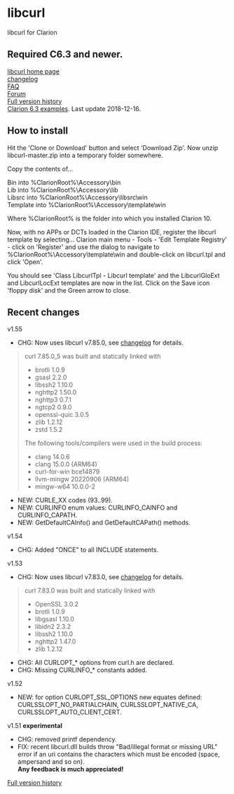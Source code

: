 # libcurl
libcurl for Clarion

## Required C6.3 and newer.

[libcurl home page](https://curl.haxx.se/libcurl/)  
[changelog](https://curl.haxx.se/changes.html)  
[FAQ](https://github.com/mikeduglas/libcurl/tree/master/doc/faq.md)  
[Forum](https://clarionhub.com/t/libcurl-faq-https-github-com-mikeduglas-libcurl/1965)  
[Full version history](https://github.com/mikeduglas/libcurl/blob/master/history/changes.md)  
[Clarion 6.3 examples](https://github.com/mikeduglas/libcurl/tree/master/examples/C6.3%20apps). Last update 2018-12-16.  


## How to install
Hit the 'Clone or Download' button and select 'Download Zip'.
Now unzip libcurl-master.zip into a temporary folder somewhere.

Copy the contents of...

Bin into %ClarionRoot%\Accessory\bin  
Lib into %ClarionRoot%\Accessory\lib  
Libsrc into %ClarionRoot%\Accessory\libsrc\win  
Template into %ClarionRoot%\Accessory\template\win  

Where %ClarionRoot% is the folder into which you installed Clarion 10.

Now, with no APPs or DCTs loaded in the Clarion IDE, register the libcurl template by selecting...
Clarion main menu - Tools - 'Edit Template Registry' - click on 'Register' and use the dialog to navigate to %ClarionRoot%\Accessory\template\win and double-click on libcurl.tpl and click 'Open'.

You should see 'Class LibcurlTpl - Libcurl template' and the LibcurlGloExt and LibcurlLocExt templates are now in the list.
Click on the Save icon 'floppy disk' and the Green arrow to close.


## Recent changes
v1.55
- CHG: Now uses libcurl v7.85.0, see [changelog](https://curl.haxx.se/changes.html) for details.
> curl 7.85.0_5 was built and statically linked with
> 
> * brotli 1.0.9
> * gsasl 2.2.0
> * libssh2 1.10.0
> * nghttp2 1.50.0
> * nghttp3 0.7.1
> * ngtcp2 0.9.0
> * openssl-quic 3.0.5
> * zlib 1.2.12
> * zstd 1.5.2
> 
> The following tools/compilers were used in the build process:
> * clang 14.0.6
> * clang 15.0.0 (ARM64)
> * curl-for-win bce14879
> * llvm-mingw 20220906 (ARM64)
> * mingw-w64 10.0.0-2

- NEW: CURLE_XX codes (93..99).
- NEW: CURLINFO enum values: CURLINFO_CAINFO and CURLINFO_CAPATH.
- NEW: GetDefaultCAInfo() and GetDefaultCAPath() methods.

v1.54
- CHG: Added "ONCE" to all INCLUDE statements.

v1.53
- CHG: Now uses libcurl v7.83.0, see [changelog](https://curl.haxx.se/changes.html) for details.
> curl 7.83.0 was built and statically linked with
> 
> * OpenSSL 3.0.2
> * brotli 1.0.9
> * libgsasl 1.10.0
> * libidn2 2.3.2
> * libssh2 1.10.0
> * nghttp2 1.47.0
> * zlib 1.2.12
- CHG: All CURLOPT_* options from curl.h are declared.
- CHG: Missing CURLINFO_* constants added.

v1.52
- NEW: for option CURLOPT_SSL_OPTIONS new equates defined: CURLSSLOPT_NO_PARTIALCHAIN, CURLSSLOPT_NATIVE_CA, CURLSSLOPT_AUTO_CLIENT_CERT.

v1.51 **experimental**
- CHG: removed printf dependency.
- FIX: recent libcurl.dll builds throw "Bad/illegal format or missing URL" error if an uri contains the characters which must be encoded (space, ampersand and so on).  
**Any feedback is much appreciated!**
  

[Full version history](https://github.com/mikeduglas/libcurl/blob/master/history/changes.md)
